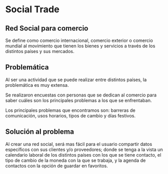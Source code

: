 # Social Trade
## Red Social para comercio 

Se define como comercio internacional, comercio exterior o comercio mundial al movimiento que tienen los bienes y servicios a través de los distintos países y sus mercados. 

## Problemática
Al ser una actividad que se puede realizar entre distintos países, la problemática es muy extensa.

Se realizaron encuestas con personas que se dedican al comercio para saber cuáles son los principales problemas a los que se enfrentaban.  

Los principales problemas que encontramos son: barreras de comunicación, usos horarios, tipos de cambio y días festivos. 



## Solución al problema
Al crear una red social, será mas fácil para el usuario compartir datos específicos con sus clientes y/o proveedores; donde se tenga a la vista un calendario laboral de los distintos países con los que se tiene contacto, el tipo de cambio de la moneda con la que se trabaja, y la agenda de contactos con la opción de guardar en favoritos. 
